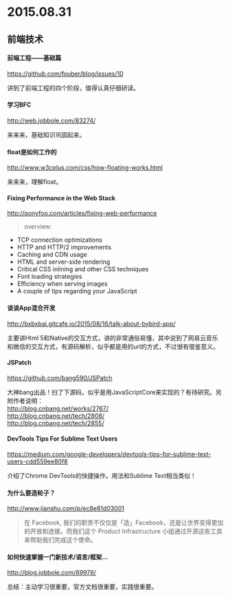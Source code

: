 # 2015.08.31

## 前端技术

#### 前端工程——基础篇
https://github.com/fouber/blog/issues/10

讲到了前端工程的四个阶段，值得认真仔细研读。

#### 学习BFC
http://web.jobbole.com/83274/

来来来，基础知识巩固起来。

#### float是如何工作的
http://www.w3cplus.com/css/how-floating-works.html

来来来，理解float。

#### Fixing Performance in the Web Stack
http://ponyfoo.com/articles/fixing-web-performance

> overview:  
- TCP connection optimizations  
- HTTP and HTTP/2 improvements  
- Caching and CDN usage  
- HTML and server-side rendering  
- Critical CSS inlining and other CSS techniques  
- Font loading strategies  
- Efficiency when serving images  
- A couple of tips regarding your JavaScript  

#### 谈谈App混合开发
http://bxbxbai.gitcafe.io/2015/08/16/talk-about-bybird-app/

主要讲Html 5和Native的交互方式，讲的非常通俗易懂，其中说到了网易云音乐和微信的交互方式，有源码解析，似乎都是用的url的方式，不过很有借鉴意义。

#### JSPatch
https://github.com/bang590/JSPatch

大神bang出品！扫了下源码，似乎是用JavaScriptCore来实现的？有待研究。另附作者说明：  
http://blog.cnbang.net/works/2767/  
http://blog.cnbang.net/tech/2808/  
http://blog.cnbang.net/tech/2855/

#### DevTools Tips For Sublime Text Users
https://medium.com/google-developers/devtools-tips-for-sublime-text-users-cdd559ee80f8

介绍了Chrome DevTools的快捷操作。用法和Sublime Text相当类似！

#### 为什么要造轮子？
http://www.jianshu.com/p/ec8e81d03001

> 在 Facebook, 我们的职责不仅仅是「造」Facebook，还是让世界变得更加的开放和连接。而我们这个 Product Infrastructure 小组通过开源这些工具来帮助我们完成这个使命。

#### 如何快速掌握一门新技术/语言/框架...
http://blog.jobbole.com/89978/

总结：主动学习很重要，官方文档很重要，实践很重要。
